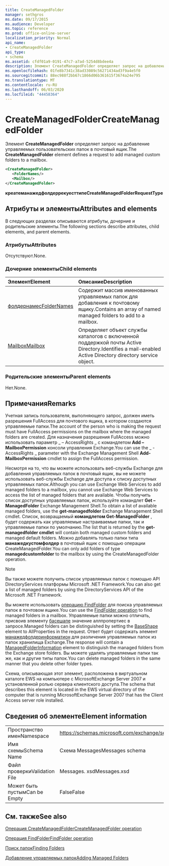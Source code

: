 ```yaml
---
title: CreateManagedFolder
manager: sethgros
ms.date: 09/17/2015
ms.audience: Developer
ms.topic: reference
ms.prod: office-online-server
localization_priority: Normal
api_name:
- CreateManagedFolder
api_type:
- schema
ms.assetid: cfdf01a9-0191-47c7-a7ad-5254d8bdee4a
description: Элемент CreateManagedFolder определяет запрос на добавление управляемых пользовательских папок в почтовый ящик.
ms.openlocfilehash: 01fe8b7341c38ad33089c56271434ad3f9a4e5f0
ms.sourcegitcommit: 88ec988f2bb67c1866d06b361615f3674a24e795
ms.translationtype: MT
ms.contentlocale: ru-RU
ms.lasthandoff: 06/03/2020
ms.locfileid: "44458364"
---
```

# <a name="createmanagedfolder"></a><span data-ttu-id="6d068-103">CreateManagedFolder</span><span class="sxs-lookup"><span data-stu-id="6d068-103">CreateManagedFolder</span></span>

<span data-ttu-id="6d068-104">Элемент **CreateManagedFolder** определяет запрос на добавление управляемых пользовательских папок в почтовый ящик.</span><span class="sxs-lookup"><span data-stu-id="6d068-104">The **CreateManagedFolder** element defines a request to add managed custom folders to a mailbox.</span></span> 
  
```xml
<CreateManagedFolder>
   <FolderNames/>
   <Mailbox/>
</CreateManagedFolder>
```

 <span data-ttu-id="6d068-105">**креатеманажедфолдеррекуесттипе**</span><span class="sxs-lookup"><span data-stu-id="6d068-105">**CreateManagedFolderRequestType**</span></span>
## <a name="attributes-and-elements"></a><span data-ttu-id="6d068-106">Атрибуты и элементы</span><span class="sxs-lookup"><span data-stu-id="6d068-106">Attributes and elements</span></span>

<span data-ttu-id="6d068-107">В следующих разделах описываются атрибуты, дочерние и родительские элементы.</span><span class="sxs-lookup"><span data-stu-id="6d068-107">The following sections describe attributes, child elements, and parent elements.</span></span>
  
### <a name="attributes"></a><span data-ttu-id="6d068-108">Атрибуты</span><span class="sxs-lookup"><span data-stu-id="6d068-108">Attributes</span></span>

<span data-ttu-id="6d068-109">Отсутствуют.</span><span class="sxs-lookup"><span data-stu-id="6d068-109">None.</span></span>
  
### <a name="child-elements"></a><span data-ttu-id="6d068-110">Дочерние элементы</span><span class="sxs-lookup"><span data-stu-id="6d068-110">Child elements</span></span>

|<span data-ttu-id="6d068-111">**Элемент**</span><span class="sxs-lookup"><span data-stu-id="6d068-111">**Element**</span></span>|<span data-ttu-id="6d068-112">**Описание**</span><span class="sxs-lookup"><span data-stu-id="6d068-112">**Description**</span></span>|
|:-----|:-----|
|[<span data-ttu-id="6d068-113">фолдернамес</span><span class="sxs-lookup"><span data-stu-id="6d068-113">FolderNames</span></span>](foldernames.md) <br/> |<span data-ttu-id="6d068-114">Содержит массив именованных управляемых папок для добавления к почтовому ящику.</span><span class="sxs-lookup"><span data-stu-id="6d068-114">Contains an array of named managed folders to add to a mailbox.</span></span>  <br/> |
|[<span data-ttu-id="6d068-115">Mailbox</span><span class="sxs-lookup"><span data-stu-id="6d068-115">Mailbox</span></span>](mailbox.md) <br/> |<span data-ttu-id="6d068-116">Определяет объект службы каталогов с включенной поддержкой почты Active Directory.</span><span class="sxs-lookup"><span data-stu-id="6d068-116">Identifies a mail-enabled Active Directory directory service object.</span></span>  <br/> |
   
### <a name="parent-elements"></a><span data-ttu-id="6d068-117">Родительские элементы</span><span class="sxs-lookup"><span data-stu-id="6d068-117">Parent elements</span></span>

<span data-ttu-id="6d068-118">Нет.</span><span class="sxs-lookup"><span data-stu-id="6d068-118">None.</span></span>
  
## <a name="remarks"></a><span data-ttu-id="6d068-119">Примечания</span><span class="sxs-lookup"><span data-stu-id="6d068-119">Remarks</span></span>

<span data-ttu-id="6d068-120">Учетная запись пользователя, выполняющего запрос, должен иметь разрешения FullAccess для почтового ящика, в котором создаются управляемые папки.</span><span class="sxs-lookup"><span data-stu-id="6d068-120">The account of the person who is making the request must have FullAccess permissions on the mailbox where the managed folders are created.</span></span> <span data-ttu-id="6d068-121">Для назначения разрешения FullAccess можно использовать параметр _ – AccessRights _ с командлетом **Add – MailboxPermission** консоли управления Exchange.</span><span class="sxs-lookup"><span data-stu-id="6d068-121">You can use the _ -AccessRights _ parameter with the Exchange Management Shell **Add-MailboxPermission** cmdlet to assign the FullAccess permission.</span></span> 
  
<span data-ttu-id="6d068-122">Несмотря на то, что вы можете использовать веб-службы Exchange для добавления управляемых папок в почтовый ящик, вы не можете использовать веб-службы Exchange для доступа к списку доступных управляемых папок.</span><span class="sxs-lookup"><span data-stu-id="6d068-122">Although you can use Exchange Web Services to add managed folders to a mailbox, you cannot use Exchange Web Services to access the list of managed folders that are available.</span></span> <span data-ttu-id="6d068-123">Чтобы получить список доступных управляемых папок, используйте командлет **Get – ManagedFolder** Exchange Management Shell.</span><span class="sxs-lookup"><span data-stu-id="6d068-123">To obtain a list of available managed folders, use the **get-managedfolder** Exchange Management Shell cmdlet.</span></span> <span data-ttu-id="6d068-124">Список, возвращаемый **командлетом Get-ManagedFolder** , будет содержать как управляемые настраиваемые папки, так и управляемые папки по умолчанию.</span><span class="sxs-lookup"><span data-stu-id="6d068-124">The list that is returned by the **get-managedfolder cmdlet** will contain both managed custom folders and managed default folders.</span></span> <span data-ttu-id="6d068-125">Можно добавлять только папки типа **манажедкустомфолдер** в почтовый ящик с помощью операции CreateManagedFolder.</span><span class="sxs-lookup"><span data-stu-id="6d068-125">You can only add folders of type **managedcustomfolder** to the mailbox by using the CreateManagedFolder operation.</span></span> 
  
> [!NOTE]
> <span data-ttu-id="6d068-126">Вы также можете получить список управляемых папок с помощью API DirectoryServices платформы Microsoft .NET Framework.</span><span class="sxs-lookup"><span data-stu-id="6d068-126">You can also get a list of managed folders by using the DirectoryServices API of the Microsoft .NET Framework.</span></span> 
  
<span data-ttu-id="6d068-127">Вы можете использовать [операцию FindFolder](findfolder-operation.md) для поиска управляемых папок в почтовом ящике.</span><span class="sxs-lookup"><span data-stu-id="6d068-127">You can use the [FindFolder operation](findfolder-operation.md) to find managed folders in a mailbox.</span></span> <span data-ttu-id="6d068-128">Управляемые папки можно отличать, присвоив элементу [басешапе](baseshape.md) значение аллпропертиес в запросе.</span><span class="sxs-lookup"><span data-stu-id="6d068-128">Managed folders can be distinguished by setting the [BaseShape](baseshape.md) element to AllProperties in the request.</span></span> <span data-ttu-id="6d068-129">Ответ будет содержать элемент [манажедфолдеринформатион](managedfolderinformation.md) для различения управляемых папок из папок хранилища Exchange.</span><span class="sxs-lookup"><span data-stu-id="6d068-129">The response will contain a [ManagedFolderInformation](managedfolderinformation.md) element to distinguish the managed folders from the Exchange store folders.</span></span> <span data-ttu-id="6d068-130">Вы можете удалять управляемые папки так же, как и другие типы папок.</span><span class="sxs-lookup"><span data-stu-id="6d068-130">You can delete managed folders in the same manner that you delete other folder types.</span></span> 
  
<span data-ttu-id="6d068-131">Схема, описывающая этот элемент, расположена в виртуальном каталоге EWS на компьютере с MicrosoftExchange Server 2007 и установленной ролью сервера клиентского доступа.</span><span class="sxs-lookup"><span data-stu-id="6d068-131">The schema that describes this element is located in the EWS virtual directory of the computer that is running MicrosoftExchange Server 2007 that has the Client Access server role installed.</span></span>
  
## <a name="element-information"></a><span data-ttu-id="6d068-132">Сведения об элементе</span><span class="sxs-lookup"><span data-stu-id="6d068-132">Element information</span></span>

|||
|:-----|:-----|
|<span data-ttu-id="6d068-133">Пространство имен</span><span class="sxs-lookup"><span data-stu-id="6d068-133">Namespace</span></span>  <br/> |https://schemas.microsoft.com/exchange/services/2006/messages  <br/> |
|<span data-ttu-id="6d068-134">Имя схемы</span><span class="sxs-lookup"><span data-stu-id="6d068-134">Schema Name</span></span>  <br/> |<span data-ttu-id="6d068-135">Схема Messages</span><span class="sxs-lookup"><span data-stu-id="6d068-135">Messages schema</span></span>  <br/> |
|<span data-ttu-id="6d068-136">Файл проверки</span><span class="sxs-lookup"><span data-stu-id="6d068-136">Validation File</span></span>  <br/> |<span data-ttu-id="6d068-137">Messages. xsd</span><span class="sxs-lookup"><span data-stu-id="6d068-137">Messages.xsd</span></span>  <br/> |
|<span data-ttu-id="6d068-138">Может быть пустым</span><span class="sxs-lookup"><span data-stu-id="6d068-138">Can be Empty</span></span>  <br/> |<span data-ttu-id="6d068-139">False</span><span class="sxs-lookup"><span data-stu-id="6d068-139">False</span></span>  <br/> |
   
## <a name="see-also"></a><span data-ttu-id="6d068-140">См. также</span><span class="sxs-lookup"><span data-stu-id="6d068-140">See also</span></span>



[<span data-ttu-id="6d068-141">Операция CreateManagedFolder</span><span class="sxs-lookup"><span data-stu-id="6d068-141">CreateManagedFolder operation</span></span>](createmanagedfolder-operation.md)
  
[<span data-ttu-id="6d068-142">Операция FindFolder</span><span class="sxs-lookup"><span data-stu-id="6d068-142">FindFolder operation</span></span>](findfolder-operation.md)


[<span data-ttu-id="6d068-143">Поиск папок</span><span class="sxs-lookup"><span data-stu-id="6d068-143">Finding Folders</span></span>](https://msdn.microsoft.com/library/9124d868-017a-43f0-b915-5c0082cacec9%28Office.15%29.aspx)
  
[<span data-ttu-id="6d068-144">Добавление управляемых папок</span><span class="sxs-lookup"><span data-stu-id="6d068-144">Adding Managed Folders</span></span>](https://msdn.microsoft.com/library/846658c6-7043-40fb-8439-19f97c2a967f%28Office.15%29.aspx)

